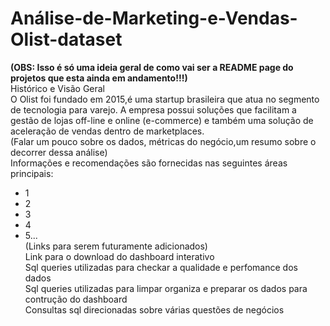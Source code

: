 # Análise-de-Marketing-e-Vendas-Olist-dataset
**(OBS: Isso é só uma ideia geral de como vai ser a README page do projetos que esta ainda em andamento!!!)** \
Histórico e Visão Geral\
O Olist foi fundado em 2015,é uma startup brasileira que atua no segmento de tecnologia para varejo. A empresa possui soluções que facilitam a gestão de lojas off-line e online (e-commerce) e também uma solução de aceleração de vendas dentro de marketplaces. \
(Falar um pouco sobre os dados, métricas do negócio,um resumo sobre o decorrer dessa análise)\
Informações e recomendações são fornecidas nas seguintes áreas principais:
- 1
- 2
- 3
- 4
- 5...\
(Links para serem futuramente adicionados)\
Link para o download do dashboard interativo \
Sql queries utilizadas para checkar a qualidade e perfomance dos dados \
Sql queries utilizadas para limpar organiza e preparar os dados para contrução do dashboard \
Consultas sql direcionadas sobre várias questões de negócios
